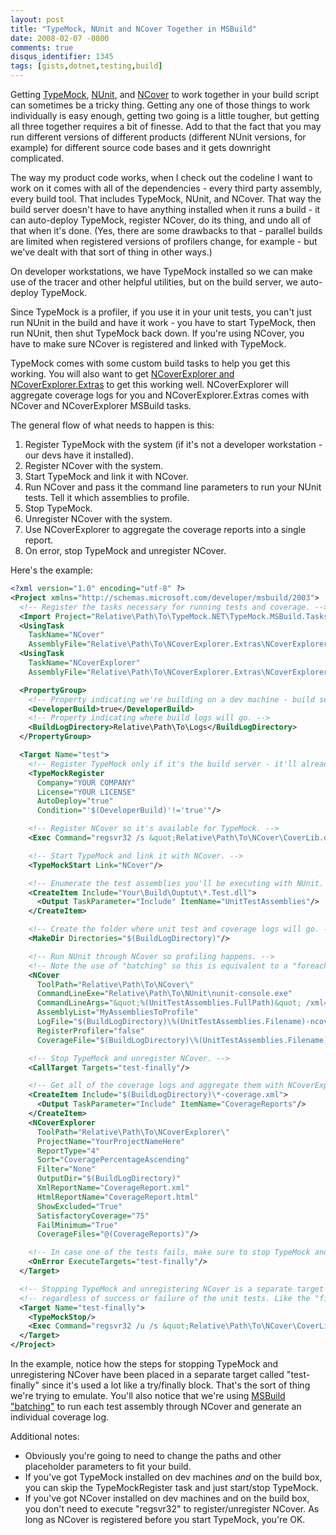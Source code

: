 ```yaml
---
layout: post
title: "TypeMock, NUnit and NCover Together in MSBuild"
date: 2008-02-07 -0800
comments: true
disqus_identifier: 1345
tags: [gists,dotnet,testing,build]
---
```

Getting [TypeMock](http://www.typemock.com),
[NUnit](http://www.nunit.org/), and [NCover](http://ncover.org/) to work
together in your build script can sometimes be a tricky thing. Getting
any one of those things to work individually is easy enough, getting two
going is a little tougher, but getting all three together requires a bit
of finesse. Add to that the fact that you may run different versions of
different products (different NUnit versions, for example) for different
source code bases and it gets downright complicated.

The way my product code works, when I check out the codeline I want to
work on it comes with all of the dependencies - every third party
assembly, every build tool. That includes TypeMock, NUnit, and NCover.
That way the build server doesn't have to have anything installed when
it runs a build - it can auto-deploy TypeMock, register NCover, do its
thing, and undo all of that when it's done. (Yes, there are some
drawbacks to that - parallel builds are limited when registered versions
of profilers change, for example - but we've dealt with that sort of
thing in other ways.)

On developer workstations, we have TypeMock installed so we can make use
of the tracer and other helpful utilities, but on the build server, we
auto-deploy TypeMock.

Since TypeMock is a profiler, if you use it in your unit tests, you
can't just run NUnit in the build and have it work - you have to start
TypeMock, then run NUnit, then shut TypeMock back down. If you're using
NCover, you have to make sure NCover is registered and linked with
TypeMock.

TypeMock comes with some custom build tasks to help you get this
working. You will also want to get [NCoverExplorer and
NCoverExplorer.Extras](http://www.kiwidude.com/dotnet/DownloadPage.html)
to get this working well. NCoverExplorer will aggregate coverage logs
for you and NCoverExplorer.Extras comes with NCover and NCoverExplorer
MSBuild tasks.

The general flow of what needs to happen is this:

1.  Register TypeMock with the system (if it's not a developer
    workstation - our devs have it installed).
2.  Register NCover with the system.
3.  Start TypeMock and link it with NCover.
4.  Run NCover and pass it the command line parameters to run your NUnit
    tests. Tell it which assemblies to profile.
5.  Stop TypeMock.
6.  Unregister NCover with the system.
7.  Use NCoverExplorer to aggregate the coverage reports into a single
    report.
8.  On error, stop TypeMock and unregister NCover.

Here's the example:

```xml
<?xml version="1.0" encoding="utf-8" ?>
<Project xmlns="http://schemas.microsoft.com/developer/msbuild/2003">
  <!-- Register the tasks necessary for running tests and coverage. -->
  <Import Project="Relative\Path\To\TypeMock.NET\TypeMock.MSBuild.Tasks"/>
  <UsingTask
    TaskName="NCover"
    AssemblyFile="Relative\Path\To\NCoverExplorer.Extras\NCoverExplorer.MSBuildTasks.dll"/>
  <UsingTask
    TaskName="NCoverExplorer"
    AssemblyFile="Relative\Path\To\NCoverExplorer.Extras\NCoverExplorer.MSBuildTasks.dll"/>

  <PropertyGroup>
    <!-- Property indicating we're building on a dev machine - build server will set this to false. -->
    <DeveloperBuild>true</DeveloperBuild>
    <!-- Property indicating where build logs will go. -->
    <BuildLogDirectory>Relative\Path\To\Logs</BuildLogDirectory>
  </PropertyGroup>

  <Target Name="test">
    <!-- Register TypeMock only if it's the build server - it'll already be on a developer box. -->
    <TypeMockRegister
      Company="YOUR COMPANY"
      License="YOUR LICENSE"
      AutoDeploy="true"
      Condition="'$(DeveloperBuild)'!='true'"/>

    <!-- Register NCover so it's available for TypeMock. -->
    <Exec Command="regsvr32 /s &quot;Relative\Path\To\NCover\CoverLib.dll&quot;"/>

    <!-- Start TypeMock and link it with NCover. -->
    <TypeMockStart Link="NCover"/>

    <!-- Enumerate the test assemblies you'll be executing with NUnit. -->
    <CreateItem Include="Your\Build\Ouptut\*.Test.dll">
      <Output TaskParameter="Include" ItemName="UnitTestAssemblies"/>
    </CreateItem>

    <!-- Create the folder where unit test and coverage logs will go. -->
    <MakeDir Directories="$(BuildLogDirectory)"/>

    <!-- Run NUnit through NCover so profiling happens. -->
    <!-- Note the use of "batching" so this is equivalent to a "foreach" loop in MSBuild. -->
    <NCover
      ToolPath="Relative\Path\To\NCover\"
      CommandLineExe="Relative\Path\To\NUnit\nunit-console.exe"
      CommandLineArgs="&quot;%(UnitTestAssemblies.FullPath)&quot; /xml=&quot;$(BuildLogDirectory)\%(UnitTestAssemblies.Filename)-results.xml&quot;"
      AssemblyList="MyAssembliesToProfile"
      LogFile="$(BuildLogDirectory)\%(UnitTestAssemblies.Filename)-ncover.log"
      RegisterProfiler="false"
      CoverageFile="$(BuildLogDirectory)\%(UnitTestAssemblies.Filename)-coverage.xml"/>

    <!-- Stop TypeMock and unregister NCover. -->
    <CallTarget Targets="test-finally"/>

    <!-- Get all of the coverage logs and aggregate them with NCoverExplorer. -->
    <CreateItem Include="$(BuildLogDirectory)\*-coverage.xml">
      <Output TaskParameter="Include" ItemName="CoverageReports"/>
    </CreateItem>
    <NCoverExplorer
      ToolPath="Relative\Path\To\NCoverExplorer\"
      ProjectName="YourProjectNameHere"
      ReportType="4"
      Sort="CoveragePercentageAscending"
      Filter="None"
      OutputDir="$(BuildLogDirectory)"
      XmlReportName="CoverageReport.xml"
      HtmlReportName="CoverageReport.html"
      ShowExcluded="True"
      SatisfactoryCoverage="75"
      FailMinimum="True"
      CoverageFiles="@(CoverageReports)"/>

    <!-- In case one of the tests fails, make sure to stop TypeMock and unregister NCover. -->
    <OnError ExecuteTargets="test-finally"/>
  </Target>

  <!-- Stopping TypeMock and unregistering NCover is a separate target because it has to happen -->
  <!-- regardless of success or failure of the unit tests. Like the "finally" in a "try/finally" block. -->
  <Target Name="test-finally">
    <TypeMockStop/>
    <Exec Command="regsvr32 /u /s &quot;Relative\Path\To\NCover\CoverLib.dll&quot;" ContinueOnError="true"/>
  </Target>
</Project>
```

In the example, notice how the steps for stopping TypeMock and
unregistering NCover have been placed in a separate target called
"test-finally" since it's used a lot like a try/finally block. That's
the sort of thing we're trying to emulate. You'll also notice that we're
using [MSBuild
"batching"](http://msdn2.microsoft.com/en-us/library/ms171473.aspx) to
run each test assembly through NCover and generate an individual
coverage log.

Additional notes:

-   Obviously you're going to need to change the paths and other
    placeholder parameters to fit your build.
-   If you've got TypeMock installed on dev machines *and* on the build
    box, you can skip the TypeMockRegister task and just start/stop
    TypeMock.
-   If you've got NCover installed on dev machines and on the build box,
    you don't need to execute "regsvr32" to register/unregister NCover.
    As long as NCover is registered before you start TypeMock, you're
    OK.
